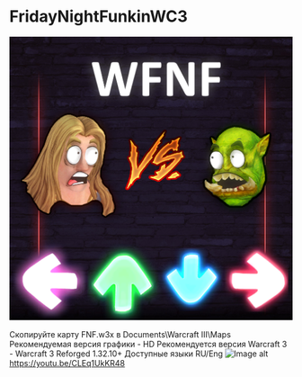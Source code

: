# FridayNightFunkinWC3
![Image alt](https://github.com/Bergi-bear/FridayNightFunkinWC3/blob/master/OriginalAssets/logo.png?raw=true)

Скопируйте карту FNF.w3x в Documents\Warcraft III\Maps
Рекомендуемая версия графики - HD
Рекомендуется версия Warcraft 3 - Warcraft 3 Reforged 1.32.10+
Доступные языки RU/Eng
![Image alt](https://github.com/Bergi-bear/FridayNightFunkinWC3/blob/master/OriginalAssets/screenshot.png?raw=true)
https://youtu.be/CLEq1UkKR48
